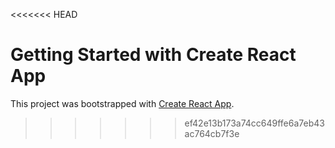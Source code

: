 <<<<<<< HEAD
# Getting Started with Create React App

This project was bootstrapped with [Create React App](https://github.com/facebook/create-react-app).


>>>>>>> ef42e13b173a74cc649ffe6a7eb43ac764cb7f3e
